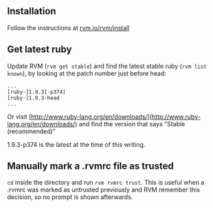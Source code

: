 ## Installation

Follow the instructions at [rvm.io/rvm/install](https://rvm.io/rvm/install/)

## Get latest ruby
Update RVM (`rvm get stable`) and find the latest stable ruby (`rvm list known`), by looking at the patch number just before head:

```
...
[ruby-]1.9.3[-p374]
[ruby-]1.9.3-head
...
```
Or visit [http://www.ruby-lang.org/en/downloads/](http://www.ruby-lang.org/en/downloads/) and find the version that says "Stable (recommended)"

1.9.3-p374 is the latest at the time of this writing.

## Manually mark a .rvmrc file as trusted
`cd` inside the directory and run `rvm rvmrc trust`. This is useful when a .rvmrc was marked as untrusted previously and RVM remember this decision, so no prompt is shown afterwards.